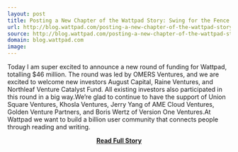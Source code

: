 ```yaml
---
layout: post
title: Posting a New Chapter of the Wattpad Story: Swing for the Fence
url: http://blog.wattpad.com/posting-a-new-chapter-of-the-wattpad-story-swing-for-the-fence/
source: http://blog.wattpad.com/posting-a-new-chapter-of-the-wattpad-story-swing-for-the-fence/
domain: blog.wattpad.com
image: 
---
```


<p>Today I am super excited to announce a new round of funding for Wattpad, totalling $46 million. The round was led by OMERS Ventures, and we are excited to welcome new investors August Capital, Raine Ventures, and Northleaf Venture Catalyst Fund. All existing investors also participated in this round in a big way.We’re glad to continue to have the support of Union Square Ventures, Khosla Ventures, Jerry Yang of AME Cloud Ventures, Golden Venture Partners, and Boris Wertz of Version One Ventures.At Wattpad we want to build a billion user community that connects people through reading and writing.</p>
<center><p><a href="http://blog.wattpad.com/posting-a-new-chapter-of-the-wattpad-story-swing-for-the-fence/" style='padding:25px; font-sze:18px; font-weight: bold;'>Read Full Story</a></p></center>
